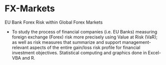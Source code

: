# FX-Markets
EU Bank Forex Risk within Global Forex Markets

* To study the process of financial companies (i.e. EU Banks) measuring 
foreign exchange (Forex) risk more precisely using Value at Risk (VaR); 
as well as risk measures that summarize and support management-relevant 
aspects of the entire gain/loss risk profile for financial investment 
objectives. Statistical computing and graphics done in Excel-VBA and R.
